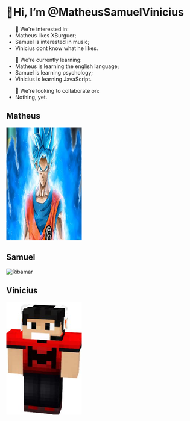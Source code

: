 <h1>👋Hi, I’m <strong>@MatheusSamuelVinicius</strong></h1>

<ul>👀 We're interested in:
   <li>Matheus likes XBurguer;</li>
   <li>Samuel is interested in music;</li>
   <li>Vinicius dont know what he likes.</li>
</ul>
<ul>🌱 We're currently learning:
   <li>Matheus is learning the english language;</li>
   <li>Samuel is learning psychology;</li>
   <li>Vinicius is learning JavaScript.</li>
</ul>
<ul>💞️ We're looking to collaborate on:
   <li>Nothing, yet.</li>
</ul>
<!---
MatheusSamuelVinicius/MatheusSamuelVinicius is a ✨ special ✨ repository because its `README.md` (this file) appears on your GitHub profile.
You can click the Preview link to take a look at your changes.
--->
<h2>Matheus</h2>
<img src="dragon.jpeg" width="200px" height="300px" alt="Dragon Ball">
<h2>Samuel</h2>
<img src="bolsoshelby.jpeg" width="200px" height="300px" alt="Ribamar">
<h2>Vinicius</h2>
<img src="vinicius.jpeg" width="200px" height="300px" alt="Vinicius 13">
